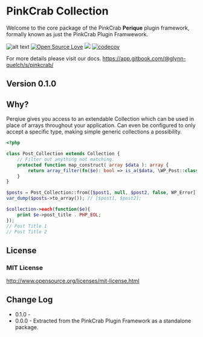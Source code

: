 # PinkCrab Collection #

Welcome to the core package of the PinkCrab **Perique** plugin framework, formally known as just the PinkCrab Plugin Framwework. 

![alt text](https://img.shields.io/badge/Current_Version-0.1.0-yellow.svg?style=flat " ") 
[![Open Source Love](https://badges.frapsoft.com/os/mit/mit.svg?v=102)]()
![](https://github.com/Pink-Crab/Framework__core/workflows/GitHub_CI/badge.svg " ")
[![codecov](https://codecov.io/gh/Pink-Crab/Framework__core/branch/master/graph/badge.svg?token=VW566UL1J6)](https://codecov.io/gh/Pink-Crab/Framework__core)


For more details please visit our docs.
https://app.gitbook.com/@glynn-quelch/s/pinkcrab/


## Version 0.1.0 ##


## Why? ##

Perqiue gives you access to an extendable Collection which can be used in place of arrays throughout your application. Can even be configured to only accept a specific type, making simple generic collections a possibility.

```php 
<?php

class Post_Collection extends Collection {
	// Filter out anything not matching.
	protected function map_construct( array $data ): array {
		return array_filter(fn($e): bool => is_a($data, \WP_Post::class));
	}
}

$posts = Post_Collection::from([$post1, null, $post2, false, WP_Error]);
var_dump($posts->to_array()); // [$post1, $post2];

$collection->each(function($e){
	print $e->post_title . PHP_EOL;
}); 
// Post Title 1
// Post Title 2
```


## License ##

### MIT License ###
http://www.opensource.org/licenses/mit-license.html  

## Change Log ##
* 0.1.0 - 
* 0.0.0 - Extracted from the PinkCrab Plugin Framework as a standalone package.
